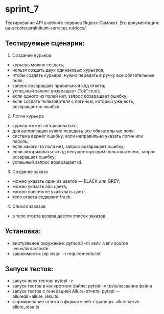 # sprint_7
Тестирование API учебного сервиса Яндекс Самокат. Его документация: qa-scooter.praktikum-services.ru/docs/.

## Тестируемые сценарии:
1. Создание курьера
- курьера можно создать;
- нельзя создать двух одинаковых курьеров;
- чтобы создать курьера, нужно передать в ручку все обязательные поля;
- запрос возвращает правильный код ответа;
- успешный запрос возвращает {"ok":true};
- если одного из полей нет, запрос возвращает ошибку;
- если создать пользователя с логином, который уже есть, возвращается ошибка.

2. Логин курьера
- курьер может авторизоваться;
- для авторизации нужно передать все обязательные поля;
- система вернёт ошибку, если неправильно указать логин или пароль;
- если какого-то поля нет, запрос возвращает ошибку;
- если авторизоваться под несуществующим пользователем, запрос возвращает ошибку;
- успешный запрос возвращает id.

3. Создание заказа
- можно указать один из цветов — BLACK или GREY;
- можно указать оба цвета;
- можно совсем не указывать цвет;
- тело ответа содержит track.

4. Список заказов
- в тело ответа возвращается список заказов.

## Установка:
- виртуальное окружение: python3 -m venv .venv source .venv/bin/activate
- зависимости: pip install -r requirements.txt

## Запуск тестов:
- запуск всех тестов: pytest -v
- запуск тестов в конкретном файле: pytest -v tests/название файла
- запуск тестов с генерацией Allure-отчета: pytest --alluredir=allure_results 
- формирование отчета в формате веб-страницы: allure serve allure_results
